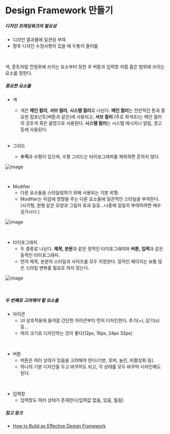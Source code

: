 # Design Framework 만들기

##### 디자인 프레임워크의 필요성

* 디자인 결과물에 일관성 부여
* 향후 디자인 수정사항이 있을 때 두통이 줄어듦

<br>

색, 폰트처럼 전범위에 쓰이는 요소부터 정한 후 버튼과 입력창 처럼 좁은 범위에 쓰이는 요소를 정한다.

##### 중요한 요소들

* 색

  * 색은 **메인 컬러**, **서브 컬러**, **시스템 컬러**로 나뉜다.
    **메인 컬러**는 전반적인 톤과 중요한 컴포넌트(버튼과 같은)에 사용되고,
    **서브 컬러** (주로 회색조)는 메인 컬러의 강조색 혹은 음영으로 사용된다.
    **시스템 컬러**는 시스템 메시지나 알림, 경고 등에 사용된다.

  <br>

* 그리드

  * **수직**과 수평이 있으며, 수평 그리드는 타이포그래피를 제외하면 흔하지 않다.

![image](https://user-images.githubusercontent.com/67995526/105339167-ba0ba900-5c1f-11eb-88a7-c227cb9da7f5.png)

<br>

* Modifier
  * 다른 요소들을 스타일링하기 위해 사용되는 기본 외형.
  * Modifier는 미감에 영향을 주는 다른 요소들에 일관적인 스타일을 부여한다. (사각형, 원형 같은 모양과 그림자 효과 등등...나중에 일일히 부여하려면 매우 성가시다.)

![image](https://user-images.githubusercontent.com/67995526/105339702-5635b000-5c20-11eb-9131-dc8269582e01.png)

<br>

* 타이포그래피
  * 두 종류로 나뉜다. **제목, 본문**과 같은 정적인 타이포그래피와 **버튼, 입력**과 같은 동적인 타이포그래피.
  * 먼저 제목, 본문의 스타일과 사이즈를 모두 지정한다. 정적인 페이지는 보통 많은 스타일 변화를 필요로 하지 않는다.

![image](https://user-images.githubusercontent.com/67995526/105340164-e4119b00-5c20-11eb-83f1-bca694394884.png)

<br>

##### 두 번째로 고려해야 할 요소들

* 아이콘
  * UI 상호작용에 들어갈 간단한 아이콘부터 먼저 디자인한다. 추가(+), 닫기(x) 등...
  * 여러 크기로 디자인하는 것이 좋다(12px, 16px, 24px 32px)

<br>

* 버튼
  * 버튼은 여러 상태가 있음을 고려해야 한다(기본, 호버, 눌린, 비활성화 등).
  * 하나의 기본 디자인을 두고 바꾸어도 되고, 각 상태를 모두 바꾸어 디자인해도 된다.

<br>

* 입력창
  * 입력창도 여러 상태가 존재한다(입력값 없음, 있음, 틀림)



##### 참고 링크

* [How to Build an Effective Design Framework](https://www.toptal.com/designers/ui/design-framework)